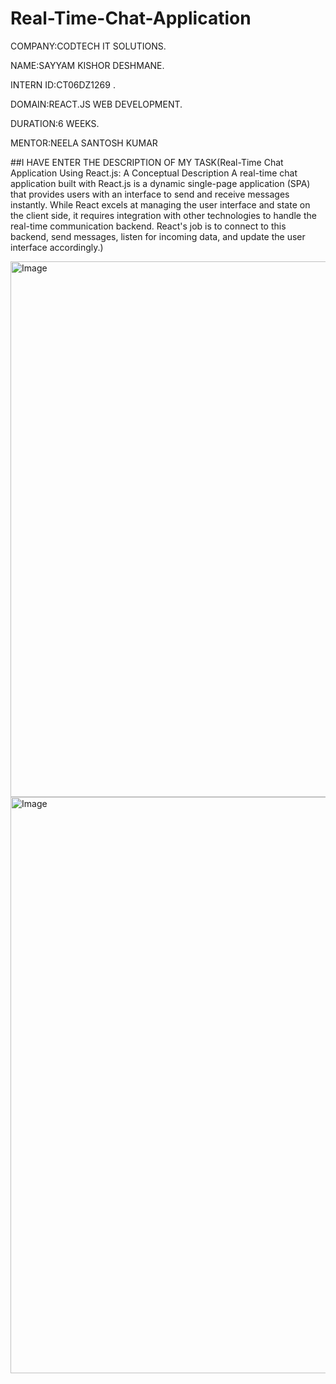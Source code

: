 # Real-Time-Chat-Application
COMPANY:CODTECH IT SOLUTIONS.

NAME:SAYYAM KISHOR DESHMANE.

INTERN ID:CT06DZ1269 .

DOMAIN:REACT.JS WEB DEVELOPMENT.

DURATION:6 WEEKS.

MENTOR:NEELA SANTOSH KUMAR

##I HAVE ENTER THE DESCRIPTION OF MY TASK(Real-Time Chat Application Using React.js: A Conceptual Description
A real-time chat application built with React.js is a dynamic single-page application (SPA) that provides users with an interface to send and receive messages instantly. While React excels at managing the user interface and state on the client side, it requires integration with other technologies to handle the real-time communication backend.
React's job is to connect to this backend, send messages, listen for incoming data, and update the user interface accordingly.)

<img width="1852" height="857" alt="Image" src="https://github.com/user-attachments/assets/0a40292f-6123-4b4a-bb70-e5a76291f958" />

<img width="1898" height="922" alt="Image" src="https://github.com/user-attachments/assets/e4a1505d-3050-44ab-a838-3b3d5469518a" />
